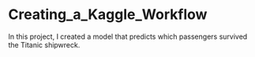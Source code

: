 # Creating_a_Kaggle_Workflow
In this project, I created a model that predicts which passengers survived the Titanic shipwreck.
